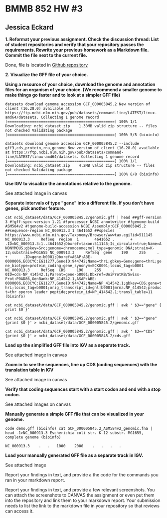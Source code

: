 # **BMMB 852 HW #3**

## Jessica Eckard

**1. Reformat your previous assignment. Check the discussion thread: List of student repositories and verify that your repository passes the requirements. Rewrite your previous homework as a Markdown file. Commit the file next to the current file.**

Done, file is located in [Github repository](https://github.com/jne5140/BMMB852)


**2. Visualize the GFF file of your choice.**

**Using a resource of your choice, download the genome and annotation files for an organism of your choice.
(We recommend a smaller genome to make things go faster and to look at a simpler GFF file)**


`datasets download genome accession GCF_000005845.2
New version of client (16.28.0) available at https://ftp.ncbi.nlm.nih.gov/pub/datasets/command-line/LATEST/linux-amd64/datasets.
Collecting 1 genome record [================================================] 100% 1/1
Downloading: ncbi_dataset.zip    1.38MB valid zip structure -- files not checked
Validating package [================================================] 100% 5/5
(bioinfo)`




`datasets download genome accession GCF_000005845.2 --include gff3,cds,protein,rna,genome
New version of client (16.28.0) available at https://ftp.ncbi.nlm.nih.gov/pub/datasets/command-line/LATEST/linux-amd64/datasets.
Collecting 1 genome record [================================================] 100% 1/1
Downloading: ncbi_dataset.zip    4.2MB valid zip structure -- files not checked
Validating package [================================================] 100% 8/8
(bioinfo)`

**Use IGV to visualize the annotations relative to the genome.**

See attached image in canvas

**Separate intervals of type "gene" into a different file. If you don't have genes, pick another feature.**



`cat ncbi_dataset/data/GCF_000005845.2/genomic.gff | head
##gff-version 3
#!gff-spec-version 1.21
#!processor NCBI annotwriter
#!genome-build ASM584v2
#!genome-build-accession NCBI_Assembly:GCF_000005845.2
##sequence-region NC_000913.3 1 4641652
##species https://www.ncbi.nlm.nih.gov/Taxonomy/Browser/wwwtax.cgi?id=511145
NC_000913.3     RefSeq  region  1       4641652 .       +       .ID=NC_000913.3:1..4641652;Dbxref=taxon:511145;Is_circular=true;Name=ANONYMOUS;gbkey=Src;genome=chromosome;mol_type=genomic DNA;strain=K-12;substrain=MG1655
NC_000913.3     RefSeq  gene    190     255     .       +       .ID=gene-b0001;Dbxref=ASAP:ABE-0000006,ECOCYC:EG11277,GeneID:944742;Name=thrL;gbkey=Gene;gene=thrL;gene_biotype=protein_coding;gene_synonym=ECK0001;locus_tag=b0001
NC_000913.3     RefSeq  CDS     190     255     .       +       0ID=cds-NP_414542.1;Parent=gene-b0001;Dbxref=UniProtKB/Swiss-Prot:P0AD86,GenBank:NP_414542.1,ASAP:ABE-0000006,ECOCYC:EG11277,GeneID:944742;Name=NP_414542.1;gbkey=CDS;gene=thrL;locus_tag=b0001;orig_transcript_id=gnl|b0001|mrna.NP_414542;product=thr operon leader peptide;protein_id=NP_414542.1;transl_table=11
(bioinfo)`

`cat ncbi_dataset/data/GCF_000005845.2/genomic.gff | awk ' $3=="gene" { print $0 }'`

`cat ncbi_dataset/data/GCF_000005845.2/genomic.gff | awk ' $3=="gene" {print $0 }' > ncbi_dataset/data/GCF_000005845.2/genomic.gff`

`cat ncbi_dataset/data/GCF_000005845.2/genomic.gff | awk ' $3=="CDS" {print $0 }' > ncbi_dataset/data/GCF_000005845.2/cds.gff`

 **Load up the simplified GFF file into IGV as a separate track.**

See attached image in canvas

**Zoom in to see the sequences, line up CDS (coding sequences) with the translation table in IGV**


See attached image in canvas

**Verify that coding sequences start with a start codon and end with a stop codon.**

See attached images on canvas


 **Manually generate a simple GFF file that can be visualized in your genome.**

`code demo.gff
(bioinfo)
cat GCF_000005845.2_ASM584v2_genomic.fna | head -1>NC_000913.3 Escherichia coli str. K-12 substr. MG1655, complete genome
(bioinfo)`

`NC_000913.3	.	.	1000	2000	.	.	.	.`

**Load your manually generated GFF file as a separate track in IGV.**

See attached image

Report your findings in text, and provide a the code for the commands you ran in your markdown report.

Report your findings in text, and provide a few relevant screenshots.
You can attach the screenshots to CANVAS the assignment or even put them into the repository and link them to your markdown report.
Your submission needs to list the link to the markdown file in your repository so that reviews can access it.
